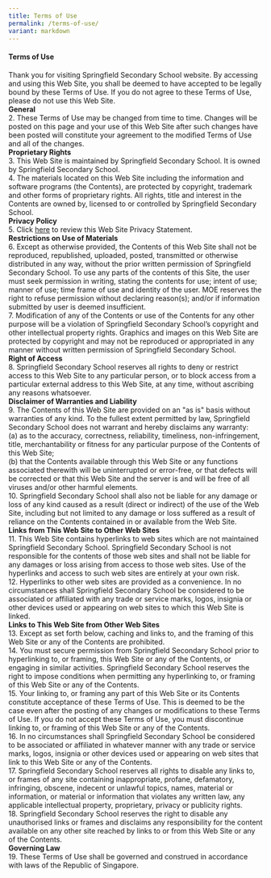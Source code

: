 ```yaml
---
title: Terms of Use
permalink: /terms-of-use/
variant: markdown
---
```

#### **Terms of Use**

Thank you for visiting Springfield Secondary School website. By accessing and using this Web Site, you shall be deemed to have accepted to be legally bound by these Terms of Use. If you do not agree to these Terms of Use, please do not use this Web Site. <br>
**General** <br>
2. These Terms of Use may be changed from time to time. Changes will be posted on this page and your use of this Web Site after such changes have been posted will constitute your agreement to the modified Terms of Use and all of the changes. 
<br>**Proprietary Rights**
<br>3. This Web Site is maintained by Springfield Secondary School. It is owned by Springfield Secondary School.
<br>4. The materials located on this Web Site including the information and software programs (the Contents), are protected by copyright, trademark and other forms of proprietary rights. All rights, title and interest in the Contents are owned by, licensed to or controlled by Springfield Secondary School. 
<br>**Privacy Policy**
<br>5. Click [here](springfieldsec.moe.edu.sg/privacy) to review this Web Site Privacy Statement. 
<br>**Restrictions on Use of Materials**
<br>6. Except as otherwise provided, the Contents of this Web Site shall not be reproduced, republished, uploaded, posted, transmitted or otherwise distributed in any way, without the prior written permission of Springfield Secondary School.  To use any parts of the contents of this Site, the user must seek permission in writing, stating the contents for use; intent of use; manner of use; time frame of use and identity of the user. MOE reserves the right to refuse permission without declaring reason(s); and/or if information submitted by user is deemed insufficient. 
<br>7. Modification of any of the Contents or use of the Contents for any other purpose will be a violation of Springfield Secondary School’s copyright and other intellectual property rights. Graphics and images on this Web Site are protected by copyright and may not be reproduced or appropriated in any manner without written permission of Springfield Secondary School.
<br>**Right of Access**
<br>8. Springfield Secondary School reserves all rights to deny or restrict access to this Web Site to any particular person, or to block access from a particular external address to this Web Site, at any time, without ascribing any reasons whatsoever. 
<br>**Disclaimer of Warranties and Liability** 
<br>9. The Contents of this Web Site are provided on an "as is" basis without warranties of any kind. To the fullest extent permitted by law, Springfield Secondary School does not warrant and hereby disclaims any warranty: 
<br>(a) as to the accuracy, correctness, reliability, timeliness, non-infringement, title, merchantability or fitness for any particular purpose of the Contents of this Web Site; 
<br>(b) that the Contents available through this Web Site or any functions associated therewith will be uninterrupted or error-free, or that defects will be corrected or that this Web Site and the server is and will be free of all viruses and/or other harmful elements. 
<br>10. Springfield Secondary School shall also not be liable for any damage or loss of any kind caused as a result (direct or indirect) of the use of the Web Site, including but not limited to any damage or loss suffered as a result of reliance on the Contents contained in or available from the Web Site. 
<br>**Links from This Web Site to Other Web Sites**
<br>11. This Web Site contains hyperlinks to web sites which are not maintained Springfield Secondary School. Springfield Secondary School is not responsible for the contents of those web sites and shall not be liable for any damages or loss arising from access to those web sites. Use of the hyperlinks and access to such web sites are entirely at your own risk. 
<br>12. Hyperlinks to other web sites are provided as a convenience. In no circumstances shall Springfield Secondary School be considered to be associated or affiliated with any trade or service marks, logos, insignia or other devices used or appearing on web sites to which this Web Site is linked. 
<br>**Links to This Web Site from Other Web Sites**<br>
13. Except as set forth below, caching and links to, and the framing of this Web Site or any of the Contents are prohibited. 
<br>14. You must secure permission from Springfield Secondary School prior to hyperlinking to, or framing, this Web Site or any of the Contents, or engaging in similar activities. Springfield Secondary School reserves the right to impose conditions when permitting any hyperlinking to, or framing of this Web Site or any of the Contents. 
<br>15. Your linking to, or framing any part of this Web Site or its Contents constitute acceptance of these Terms of Use. This is deemed to be the case even after the posting of any changes or modifications to these Terms of Use. If you do not accept these Terms of Use, you must discontinue linking to, or framing of this Web Site or any of the Contents. 
<br>16. In no circumstances shall Springfield Secondary School be considered to be associated or affiliated in whatever manner with any trade or service marks, logos, insignia or other devices used or appearing on web sites that link to this Web Site or any of the Contents. 
<br>17. Springfield Secondary School reserves all rights to disable any links to, or frames of any site containing inappropriate, profane, defamatory, infringing, obscene, indecent or unlawful topics, names, material or information, or material or information that violates any written law, any applicable intellectual property, proprietary, privacy or publicity rights. 
<br>18. Springfield Secondary School reserves the right to disable any unauthorised links or frames and disclaims any responsibility for the content available on any other site reached by links to or from this Web Site or any of the Contents. 
<br> **Governing Law**
<br>19. These Terms of Use shall be governed and construed in accordance with laws of the Republic of Singapore.